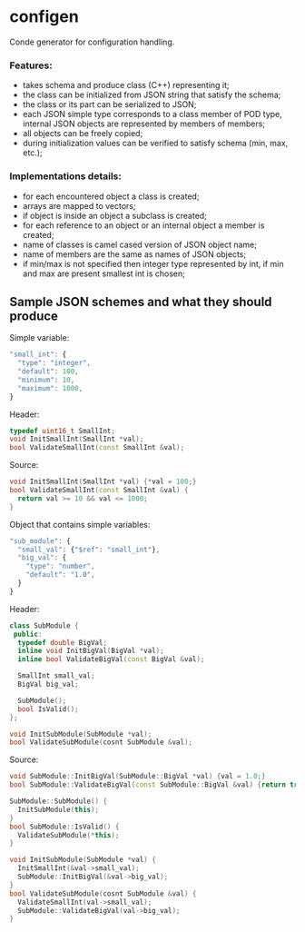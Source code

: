 # configen

Conde generator for configuration handling.

### Features:

- takes schema and produce class (C++) representing it;
- the class can be initialized from JSON string that satisfy the
  schema;
- the class or its part can be serialized to JSON;
- each JSON simple type corresponds to a class member of POD type,
  internal JSON objects are represented by members of members;
- all objects can be freely copied;
- during initialization values can be verified to satisfy schema (min,
  max, etc.);

### Implementations details:

- for each encountered object a class is created;
- arrays are mapped to vectors;
- if object is inside an object a subclass is created;
- for each reference to an object or an internal object a member is
  created;
- name of classes is camel cased version of JSON object name;
- name of members are the same as names of JSON objects;
- if min/max is not specified then integer type represented by int, if
  min and max are present smallest int is chosen;

## Sample JSON schemes and what they should produce

Simple variable:
```js
"small_int": {
  "type": "integer",
  "default": 100,
  "minimum": 10,
  "maximum": 1000,
}
```
Header:
```c++
typedef uint16_t SmallInt;
void InitSmallInt(SmallInt *val);
bool ValidateSmallInt(const SmallInt &val);
```
Source:
```c++
void InitSmallInt(SmallInt *val) {*val = 100;}
bool ValidateSmallInt(const SmallInt &val) {
  return val >= 10 && val <= 1000;
} 
```
Object that contains simple variables:
```js
"sub_module": {
  "small_val": {"$ref": "small_int"},
  "big_val": {
    "type": "number",
    "default": "1.0",
  }
}
```
Header:
```c++
class SubModule {
 public:
  typedef double BigVal;
  inline void InitBigVal(BigVal *val);
  inline bool ValidateBigVal(const BigVal &val);

  SmallInt small_val;
  BigVal big_val;

  SubModule();
  bool IsValid();
};

void InitSubModule(SubModule *val);
bool ValidateSubModule(cosnt SubModule &val);
```
Source:
```c++
void SubModule::InitBigVal(SubModule::BigVal *val) {val = 1.0;}
bool SubModule::ValidateBigVal(const SubModule::BigVal &val) {return true;}

SubModule::SubModule() {
  InitSubModule(this);
}
bool SubModule::IsValid() {
  ValidateSubModule(*this);
}

void InitSubModule(SubModule *val) {
  InitSmallInt(&val->small_val);
  SubModule::InitBigVal(&val->big_val);
}
bool ValidateSubModule(cosnt SubModule &val) {
  ValidateSmallInt(val->small_val);
  SubModule::ValidateBigVal(val->big_val);
}
```

